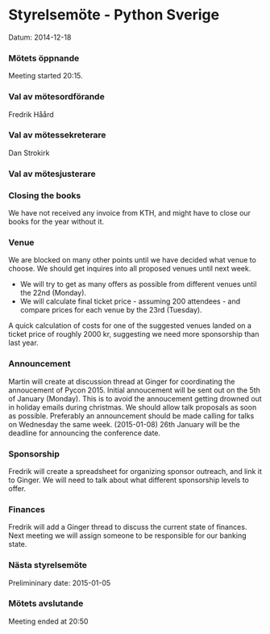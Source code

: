 # Styrelsemöte - Python Sverige
Datum: 2014-12-18

### Mötets öppnande
Meeting started 20:15.

### Val av mötesordförande
Fredrik Håård

### Val av mötessekreterare
Dan Strokirk

### Val av mötesjusterare

### Closing the books
We have not received any invoice from KTH, and might have to close our books for the year without it.

### Venue
We are blocked on many other points until we have decided what venue to choose. We should get inquires into all proposed venues until next week.
* We will try to get as many offers as possible from different venues until the 22nd (Monday).
* We will calculate final ticket price - assuming 200 attendees - and compare prices for each venue by the 23rd (Tuesday).

A quick calculation of costs for one of the suggested venues landed on a ticket price of roughly 2000 kr, suggesting we need more sponsorship than last year.

### Announcement
Martin will create at discussion thread at Ginger for coordinating the annoucement of Pycon 2015.
Initial annoucement will be sent out on the 5th of January (Monday). This is to avoid the annoucement getting drowned out in holiday emails during christmas.
We should allow talk proposals as soon as possible. Preferably an announcement should be made calling for talks on Wednesday the same week. (2015-01-08)
26th January will be the deadline for announcing the conference date.

### Sponsorship
Fredrik will create a spreadsheet for organizing sponsor outreach, and link it to Ginger.
We will need to talk about what different sponsorship levels to offer.

### Finances
Fredrik will add a Ginger thread to discuss the current state of finances.
Next meeting we will assign someone to be responsible for our banking state.

### Nästa styrelsemöte
Prelimininary date: 2015-01-05

### Mötets avslutande
Meeting ended at 20:50
